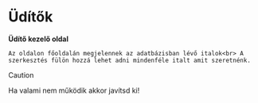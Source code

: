 # Üdítők

**Üdítő kezelő oldal**

```Az oldalon főoldalán megjelennek az adatbázisban lévő italok<br> A szerkesztés fülön hozzá lehet adni mindenféle italt amit szeretnénk.```

> [!CAUTION]
> Ha valami nem működik akkor javítsd ki!

